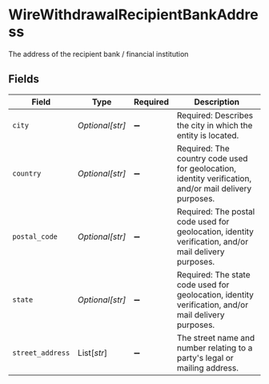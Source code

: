 # WireWithdrawalRecipientBankAddress

The address of the recipient bank / financial institution


## Fields

| Field                                                                                                  | Type                                                                                                   | Required                                                                                               | Description                                                                                            |
| ------------------------------------------------------------------------------------------------------ | ------------------------------------------------------------------------------------------------------ | ------------------------------------------------------------------------------------------------------ | ------------------------------------------------------------------------------------------------------ |
| `city`                                                                                                 | *Optional[str]*                                                                                        | :heavy_minus_sign:                                                                                     | Required: Describes the city in which the entity is located.                                           |
| `country`                                                                                              | *Optional[str]*                                                                                        | :heavy_minus_sign:                                                                                     | Required: The country code used for geolocation, identity verification, and/or mail delivery purposes. |
| `postal_code`                                                                                          | *Optional[str]*                                                                                        | :heavy_minus_sign:                                                                                     | Required: The postal code used for geolocation, identity verification, and/or mail delivery purposes.  |
| `state`                                                                                                | *Optional[str]*                                                                                        | :heavy_minus_sign:                                                                                     | Required: The state code used for geolocation, identity verification, and/or mail delivery purposes.   |
| `street_address`                                                                                       | List[*str*]                                                                                            | :heavy_minus_sign:                                                                                     | The street name and number relating to a party's legal or mailing address.                             |